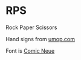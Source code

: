 # RPS
Rock Paper Scissors

Hand signs from [umop.com](https://www.umop.com/rps101.htm)

Font is [Comic Neue](http://comicneue.com/)
